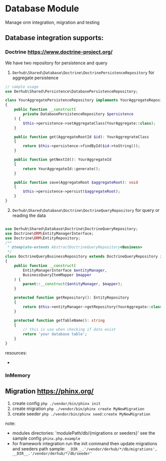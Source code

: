 # Database Module

Manage orm integration, migration and testing

## Database integration supports:

### Doctrine https://www.doctrine-project.org/

We have two repository for persistence and query

1. `Derhub\Shared\Database\Doctrine\DoctrinePersistenceRepository` for aggregate
  persistence
```php
// sample usage
use Derhub\Shared\Persistence\DatabasePersistenceRepository;

class YourAggregatePersistenceRepository implements YourAggregateRepository
{
    public function __construct(
        private DatabasePersistenceRepository $persistence
    ) {
        $this->persistence->setAggregateClass(YourAggregate::class);
    }

    public function get(AggregateRootId $id): YourAggregrateClass
    {
        return $this->persistence->findById($id->toString());
    }

    public function getNextId(): YourAggregateId
    {
        return YourAggregateId::generate();
    }

    public function save(AggregateRoot $aggregateRoot): void
    {
        $this->persistence->persist($aggregateRoot);
    }
}
```

2. `Derhub\Shared\Database\Doctrine\DoctrineQueryRepository` for query or reading
  the data

```php

use Derhub\Shared\Database\Doctrine\DoctrineQueryRepository;
use Doctrine\ORM\EntityManagerInterface;
use Doctrine\ORM\EntityRepository;
/**
 * @template-extends AbstractDoctrineQueryRepository<Business>
 */
class DoctrineQueryBusinessRepository extends DoctrineQueryRepository implements QueryYourAggregateRepository
{
    public function __construct(
        EntityManagerInterface $entityManager,
        BusinessQueryItemMapper $mapper
    ) {
        parent::__construct($entityManager, $mapper);
    }

    protected function getRepository(): EntityRepository
    {
        return $this->entityManager->getRepository(YourAggregate::class);
    }

    protected function getTableName(): string
    {
        // this is use when checking if data exist
        return 'your database table';
    }
}

```

resources:

- 

### InMemory

## Migration https://phinx.org/

1. create config `php ./vendor/bin/phinx init`
2. create migration `php ./vendor/bin/phinx create MyNewMigration`
3. create seeder `php ./vendor/bin/phinx seed:create MyNewMigration`


note:
 - modules directories: 'modulePath/db/{migrations or seeders}' see the sample 
   config `phinx.php.example`
 - for framework integration run the init command then update migrations and seeders
   path sample: `__DIR__.'/vendor/derhub/*/db/migrations', __DIR__.'/vendor/derhub/*/db/seeder'`